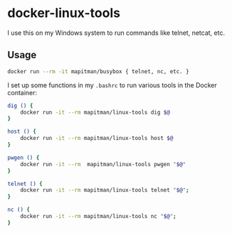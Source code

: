 # docker-linux-tools

I use this on my Windows system to run commands like telnet, netcat, etc.

## Usage

```sh
docker run --rm -it mapitman/busybox { telnet, nc, etc. }
```

I set up some functions in my `.bashrc` to run various tools in the Docker container:

```sh
dig () {
    docker run -it --rm mapitman/linux-tools dig $@
}

host () {
    docker run -it --rm mapitman/linux-tools host $@
}

pwgen () {
    docker run -it --rm  mapitman/linux-tools pwgen "$@"
}

telnet () {
    docker run -it --rm mapitman/linux-tools telnet "$@";
}

nc () {
    docker run -it --rm mapitman/linux-tools nc "$@";
}
```

